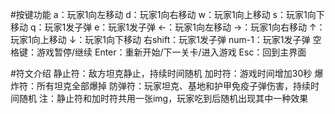 #按键功能
a：玩家1向左移动
d：玩家1向右移动
w：玩家1向上移动
s：玩家1向下移动
q：玩家1发子弹
e：玩家1发子弹
←：玩家1向左移动
→：玩家1向右移动
↑：玩家1向上移动
↓：玩家1向下移动
右shift：玩家1发子弹
num-1：玩家1发子弹
空格键：游戏暂停/继续
Enter：重新开始/下一关卡/进入游戏
Esc：回到主界面

#符文介绍
静止符：敌方坦克静止，持续时间随机
加时符：游戏时间增加30秒
爆炸符：所有坦克全部爆掉
防弹符：玩家坦克、基地和护甲免疫子弹伤害，持续时间随机
注：静止符和加时符共用一张img，玩家吃到后随机出现其中一种效果
